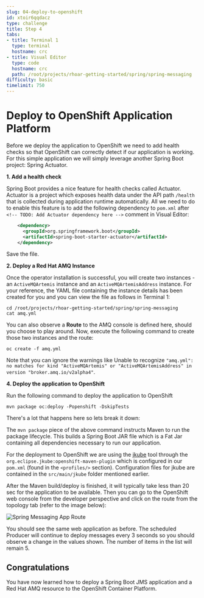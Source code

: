 ```yaml
---
slug: 04-deploy-to-openshift
id: xtoir6qqdacz
type: challenge
title: Step 4
tabs:
- title: Terminal 1
  type: terminal
  hostname: crc
- title: Visual Editor
  type: code
  hostname: crc
  path: /root/projects/rhoar-getting-started/spring/spring-messaging
difficulty: basic
timelimit: 750
---
```

# Deploy to OpenShift Application Platform

Before we deploy the application to OpenShift we need to add health checks so that OpenShift can correctly detect if our application is working. For this simple application we will simply leverage another Spring Boot project: Spring Actuator.

**1. Add a health check**

Spring Boot provides a nice feature for health checks called Actuator. Actuator is a project which exposes health data under the API path `/health` that is collected during application runtime automatically. All we need to do to enable this feature is to add the following dependency to `pom.xml` after `<!-- TODO: Add Actuator dependency here -->` comment in Visual Editor:

```xml
    <dependency>
      <groupId>org.springframework.boot</groupId>
      <artifactId>spring-boot-starter-actuator</artifactId>
    </dependency>
```

Save the file.

**2. Deploy a Red Hat AMQ Instance**

Once the operator installation is successful, you will create two instances - an `ActiveMQArtemis` instance and an `ActiveMQArtemisAddress` instance. For your reference, the YAML file containing the instance details has been created for you and you can view the file as follows in Terminal 1:

```
cd /root/projects/rhoar-getting-started/spring/spring-messaging
cat amq.yml
```

You can also observe a **Route** to the AMQ console is defined here, should you choose to play around. Now, execute the following command to create those two instances and the route:

```
oc create -f amq.yml
```

Note that you can ignore the warnings like Unable to recognize `"amq.yml": no matches for kind "ActiveMQArtemis" or "ActiveMQArtemisAddress" in version "broker.amq.io/v2alpha4"`.

**4. Deploy the application to OpenShift**

Run the following command to deploy the application to OpenShift

```
mvn package oc:deploy -Popenshift -DskipTests
```

There's a lot that happens here so lets break it down:

The `mvn package` piece of the above command instructs Maven to run the package lifecycle. This builds a Spring Boot JAR file which is a Fat Jar containing all dependencies necessary to run our application.

For the deployment to OpenShift we are using the [jkube](https://www.eclipse.org/jkube) tool through the `org.eclipse.jkube:openshift-maven-plugin` which is configured in our `pom.xml` (found in the `<profiles/>` section). Configuration files for jkube are contained in the ``src/main/jkube`` folder mentioned earlier.

After the Maven build/deploy is finished, it will typically take less than 20 sec for the application to be available. Then you can go to the OpenShift web console from the developer perspective and click on the route from the topology tab (refer to the image below):

![Spring Messaging App Route](https://raw.githubusercontent.com/openshift-instruqt/instruqt/master/assets/middleware/rhoar-messaging/spring-messaging-training-route.png)

You should see the same web application as before. The scheduled Producer will continue to deploy messages every 3 seconds so you should observe a change in the values shown. The number of items in the list will remain 5.

## Congratulations

You have now learned how to deploy a Spring Boot JMS application and a Red Hat AMQ resource to the OpenShift Container Platform.